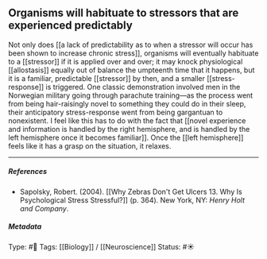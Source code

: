 ## Organisms will habituate to stressors that are experienced predictably  # 

Not only does [[a lack of predictability as to when a stressor will occur has been shown to increase chronic stress]], organisms will eventually habituate to a [[stressor]] if it is applied over and over; it may knock physiological [[allostasis]] equally out of balance the umpteenth time that it happens, but it is a familiar, predictable [[stressor]] by then, and a smaller [[stress-response]] is triggered. One classic demonstration involved men in the Norwegian military going through parachute training—as the process went from being hair-raisingly novel to something they could do in their sleep, their anticipatory stress-response went from being gargantuan to nonexistent. I feel like this has to do with the fact that [[novel experience and information is handled by the right hemisphere, and is handled by the left hemisphere once it becomes familiar]]. Once the [[left hemisphere]] feels like it has a grasp on the situation, it relaxes.

___

##### References

- Sapolsky, Robert. (2004). [[Why Zebras Don't Get Ulcers 13. Why Is Psychological Stress Stressful?]] (p. 364). New York, NY: _Henry Holt and Company_.

##### Metadata

Type: #🔴 
Tags: [[Biology]] / [[Neuroscience]] 
Status: #☀️ 